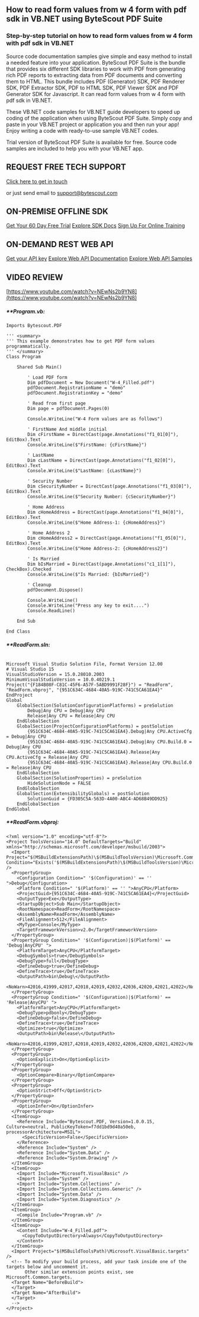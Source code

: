## How to read form values from w 4 form with pdf sdk in VB.NET using ByteScout PDF Suite

### Step-by-step tutorial on how to read form values from w 4 form with pdf sdk in VB.NET

Source code documentation samples give simple and easy method to install a needed feature into your application. ByteScout PDF Suite is the bundle that provides six different SDK libraries to work with PDF from generating rich PDF reports to extracting data from PDF documents and converting them to HTML. This bundle includes PDF (Generator) SDK, PDF Renderer SDK, PDF Extractor SDK, PDF to HTML SDK, PDF Viewer SDK and PDF Generator SDK for Javascript. It can read form values from w 4 form with pdf sdk in VB.NET.

 These VB.NET code samples for VB.NET guide developers to speed up coding of the application when using ByteScout PDF Suite.  Simply copy and paste in your VB.NET project or application you and then run your app! Enjoy writing a code with ready-to-use sample VB.NET codes.

Trial version of ByteScout PDF Suite is available for free. Source code samples are included to help you with your VB.NET app.

## REQUEST FREE TECH SUPPORT

[Click here to get in touch](https://bytescout.zendesk.com/hc/en-us/requests/new?subject=ByteScout%20PDF%20Suite%20Question)

or just send email to [support@bytescout.com](mailto:support@bytescout.com?subject=ByteScout%20PDF%20Suite%20Question) 

## ON-PREMISE OFFLINE SDK 

[Get Your 60 Day Free Trial](https://bytescout.com/download/web-installer?utm_source=github-readme)
[Explore SDK Docs](https://bytescout.com/documentation/index.html?utm_source=github-readme)
[Sign Up For Online Training](https://academy.bytescout.com/)


## ON-DEMAND REST WEB API

[Get your API key](https://pdf.co/documentation/api?utm_source=github-readme)
[Explore Web API Documentation](https://pdf.co/documentation/api?utm_source=github-readme)
[Explore Web API Samples](https://github.com/bytescout/ByteScout-SDK-SourceCode/tree/master/PDF.co%20Web%20API)

## VIDEO REVIEW

[https://www.youtube.com/watch?v=NEwNs2b9YN8](https://www.youtube.com/watch?v=NEwNs2b9YN8)




<!-- code block begin -->

##### ****Program.vb:**
    
```
Imports Bytescout.PDF

''' <summary>
''' This example demonstrates how to get PDF form values programmatically.
''' </summary>
Class Program

    Shared Sub Main()

        ' Load PDF form
        Dim pdfDocument = New Document("W-4_Filled.pdf")
        pdfDocument.RegistrationName = "demo"
		pdfDocument.RegistrationKey = "demo"

        ' Read from first page
        Dim page = pdfDocument.Pages(0)

        Console.WriteLine("W-4 Form values are as follows")

        ' FirstName And middle initial
        Dim cFirstName = DirectCast(page.Annotations("f1_01[0]"), EditBox).Text
        Console.WriteLine($"FirstName: {cFirstName}")

        ' LastName
        Dim cLastName = DirectCast(page.Annotations("f1_02[0]"), EditBox).Text
        Console.WriteLine($"LastName: {cLastName}")

        ' Security Number
        Dim cSecurityNumber = DirectCast(page.Annotations("f1_03[0]"), EditBox).Text
        Console.WriteLine($"Security Number: {cSecurityNumber}")

        ' Home Address
        Dim cHomeAddress = DirectCast(page.Annotations("f1_04[0]"), EditBox).Text
        Console.WriteLine($"Home Address-1: {cHomeAddress}")

        ' Home Address 2
        Dim cHomeAddress2 = DirectCast(page.Annotations("f1_05[0]"), EditBox).Text
        Console.WriteLine($"Home Address-2: {cHomeAddress2}")

        ' Is Married
        Dim bIsMarried = DirectCast(page.Annotations("c1_1[1]"), CheckBox).Checked
        Console.WriteLine($"Is Married: {bIsMarried}")

        ' Cleanup 
        pdfDocument.Dispose()

        Console.WriteLine()
        Console.WriteLine("Press any key to exit....")
        Console.ReadLine()

    End Sub

End Class

```

<!-- code block end -->    

<!-- code block begin -->

##### ****ReadForm.sln:**
    
```

Microsoft Visual Studio Solution File, Format Version 12.00
# Visual Studio 15
VisualStudioVersion = 15.0.28010.2003
MinimumVisualStudioVersion = 10.0.40219.1
Project("{F184B08F-C81C-45F6-A57F-5ABD9991F28F}") = "ReadForm", "ReadForm.vbproj", "{951C634C-4684-40A5-919C-741C5CA61EA4}"
EndProject
Global
	GlobalSection(SolutionConfigurationPlatforms) = preSolution
		Debug|Any CPU = Debug|Any CPU
		Release|Any CPU = Release|Any CPU
	EndGlobalSection
	GlobalSection(ProjectConfigurationPlatforms) = postSolution
		{951C634C-4684-40A5-919C-741C5CA61EA4}.Debug|Any CPU.ActiveCfg = Debug|Any CPU
		{951C634C-4684-40A5-919C-741C5CA61EA4}.Debug|Any CPU.Build.0 = Debug|Any CPU
		{951C634C-4684-40A5-919C-741C5CA61EA4}.Release|Any CPU.ActiveCfg = Release|Any CPU
		{951C634C-4684-40A5-919C-741C5CA61EA4}.Release|Any CPU.Build.0 = Release|Any CPU
	EndGlobalSection
	GlobalSection(SolutionProperties) = preSolution
		HideSolutionNode = FALSE
	EndGlobalSection
	GlobalSection(ExtensibilityGlobals) = postSolution
		SolutionGuid = {FD305C5A-563D-4A00-ABC4-AD68B49DD925}
	EndGlobalSection
EndGlobal

```

<!-- code block end -->    

<!-- code block begin -->

##### ****ReadForm.vbproj:**
    
```
<?xml version="1.0" encoding="utf-8"?>
<Project ToolsVersion="14.0" DefaultTargets="Build" xmlns="http://schemas.microsoft.com/developer/msbuild/2003">
  <Import Project="$(MSBuildExtensionsPath)\$(MSBuildToolsVersion)\Microsoft.Common.props" Condition="Exists('$(MSBuildExtensionsPath)\$(MSBuildToolsVersion)\Microsoft.Common.props')" />
  <PropertyGroup>
    <Configuration Condition=" '$(Configuration)' == '' ">Debug</Configuration>
    <Platform Condition=" '$(Platform)' == '' ">AnyCPU</Platform>
    <ProjectGuid>{951C634C-4684-40A5-919C-741C5CA61EA4}</ProjectGuid>
    <OutputType>Exe</OutputType>
    <StartupObject>Sub Main</StartupObject>
    <RootNamespace>ReadForm</RootNamespace>
    <AssemblyName>ReadForm</AssemblyName>
    <FileAlignment>512</FileAlignment>
    <MyType>Console</MyType>
    <TargetFrameworkVersion>v2.0</TargetFrameworkVersion>
  </PropertyGroup>
  <PropertyGroup Condition=" '$(Configuration)|$(Platform)' == 'Debug|AnyCPU' ">
    <PlatformTarget>AnyCPU</PlatformTarget>
    <DebugSymbols>true</DebugSymbols>
    <DebugType>full</DebugType>
    <DefineDebug>true</DefineDebug>
    <DefineTrace>true</DefineTrace>
    <OutputPath>bin\Debug\</OutputPath>
    <NoWarn>42016,41999,42017,42018,42019,42032,42036,42020,42021,42022</NoWarn>
  </PropertyGroup>
  <PropertyGroup Condition=" '$(Configuration)|$(Platform)' == 'Release|AnyCPU' ">
    <PlatformTarget>AnyCPU</PlatformTarget>
    <DebugType>pdbonly</DebugType>
    <DefineDebug>false</DefineDebug>
    <DefineTrace>true</DefineTrace>
    <Optimize>true</Optimize>
    <OutputPath>bin\Release\</OutputPath>
    <NoWarn>42016,41999,42017,42018,42019,42032,42036,42020,42021,42022</NoWarn>
  </PropertyGroup>
  <PropertyGroup>
    <OptionExplicit>On</OptionExplicit>
  </PropertyGroup>
  <PropertyGroup>
    <OptionCompare>Binary</OptionCompare>
  </PropertyGroup>
  <PropertyGroup>
    <OptionStrict>Off</OptionStrict>
  </PropertyGroup>
  <PropertyGroup>
    <OptionInfer>On</OptionInfer>
  </PropertyGroup>
  <ItemGroup>
    <Reference Include="Bytescout.PDF, Version=1.0.0.15, Culture=neutral, PublicKeyToken=f7dd1bd9d40a50eb, processorArchitecture=MSIL">
      <SpecificVersion>False</SpecificVersion>
    </Reference>
    <Reference Include="System" />
    <Reference Include="System.Data" />
    <Reference Include="System.Drawing" />
  </ItemGroup>
  <ItemGroup>
    <Import Include="Microsoft.VisualBasic" />
    <Import Include="System" />
    <Import Include="System.Collections" />
    <Import Include="System.Collections.Generic" />
    <Import Include="System.Data" />
    <Import Include="System.Diagnostics" />
  </ItemGroup>
  <ItemGroup>
    <Compile Include="Program.vb" />
  </ItemGroup>
  <ItemGroup>
    <Content Include="W-4_Filled.pdf">
      <CopyToOutputDirectory>Always</CopyToOutputDirectory>
    </Content>
  </ItemGroup>
  <Import Project="$(MSBuildToolsPath)\Microsoft.VisualBasic.targets" />
  <!-- To modify your build process, add your task inside one of the targets below and uncomment it. 
       Other similar extension points exist, see Microsoft.Common.targets.
  <Target Name="BeforeBuild">
  </Target>
  <Target Name="AfterBuild">
  </Target>
  -->
</Project>
```

<!-- code block end -->